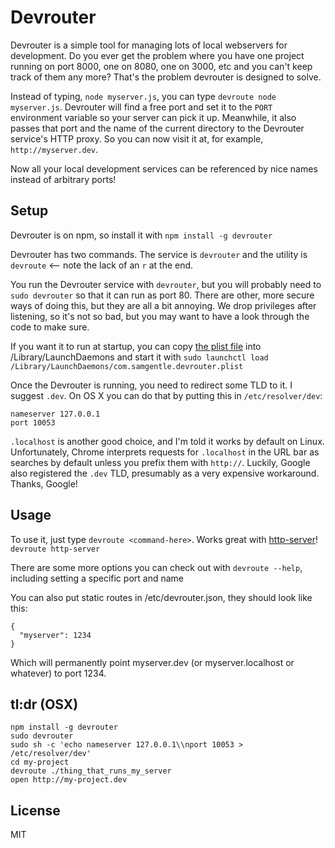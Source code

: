 Devrouter
=========

Devrouter is a simple tool for managing lots of local webservers for development. Do you ever get the problem where you have one project running on port 8000, one on 8080, one on 3000, etc and you can't keep track of them any more? That's the problem devrouter is designed to solve.

Instead of typing, `node myserver.js`, you can type `devroute node myserver.js`. Devrouter will find a free port and set it to the `PORT` environment variable so your server can pick it up. Meanwhile, it also passes that port and the name of the current directory to the Devrouter service's HTTP proxy. So you can now visit it at, for example, `http://myserver.dev`.

Now all your local development services can be referenced by nice names instead of arbitrary ports!


Setup
-----

Devrouter is on npm, so install it with `npm install -g devrouter`

Devrouter has two commands. The service is `devrouter` and the utility is `devroute` <-- note the lack of an `r` at the end.

You run the Devrouter service with `devrouter`, but you will probably need to `sudo devrouter` so that it can run as port 80. There are other, more secure ways of doing this, but they are all a bit annoying. We drop privileges after listening, so it's not so bad, but you may want to have a look through the code to make sure.

If you want it to run at startup, you can copy [the plist file](https://github.com/sgentle/devrouter/blob/master/com.samgentle.devrouter.plist) into /Library/LaunchDaemons and start it with `sudo launchctl load /Library/LaunchDaemons/com.samgentle.devrouter.plist`

Once the Devrouter is running, you need to redirect some TLD to it. I suggest `.dev`. On OS X you can do that by putting this in `/etc/resolver/dev`:

```
nameserver 127.0.0.1
port 10053
```

`.localhost` is another good choice, and I'm told it works by default on Linux. Unfortunately, Chrome interprets requests for `.localhost` in the URL bar as searches by default unless you prefix them with `http://`. Luckily, Google also registered the `.dev` TLD, presumably as a very expensive workaround. Thanks, Google!


Usage
-----

To use it, just type `devroute <command-here>`. Works great with [http-server](https://github.com/indexzero/http-server)! `devroute http-server`

There are some more options you can check out with `devroute --help`, including setting a specific port and name

You can also put static routes in /etc/devrouter.json, they should look like this:
```
{
  "myserver": 1234
}
```
Which will permanently point myserver.dev (or myserver.localhost or whatever) to port 1234.


tl:dr (OSX)
----------

```
npm install -g devrouter
sudo devrouter
sudo sh -c 'echo nameserver 127.0.0.1\\nport 10053 > /etc/resolver/dev'
cd my-project
devroute ./thing_that_runs_my_server
open http://my-project.dev
```


License
-------

MIT
